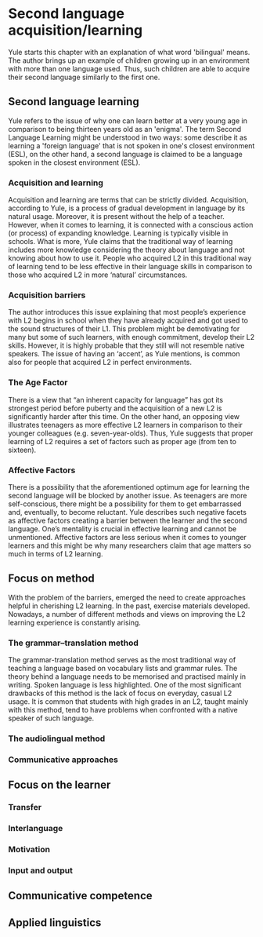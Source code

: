 # Second language acquisition/learning
Yule starts this chapter with an explanation of what word 'bilingual' means. The author brings up an example of children growing up in an environment with more than one language used. Thus, such children are able to acquire their second language similarly to the first one.

## Second language learning
Yule refers to the issue of why one can learn better at a very young age in comparison to being thirteen years old as an 'enigma'. The term Second Language Learning might be understood in two ways: some describe it as learning a 'foreign language' that is not spoken in one's closest environment (ESL), on the other hand, a second language is claimed to be a language spoken in the closest environment (ESL). 
### Acquisition and learning
Acquisition and learning are terms that can be strictly divided. Acquisition, according to Yule, is a process of gradual development in language by its natural usage. Moreover, it is present without the help of a teacher. However, when it comes to learning, it is connected with a conscious action (or process) of expanding knowledge. Learning is typically visible in schools.
What is more, Yule claims that the traditional way of learning includes more knowledge considering the theory about language and not knowing about how to use it. People who acquired L2 in this traditional way of learning tend to be less effective in their language skills in comparison to those who acquired L2 in more ‘natural’ circumstances.
### Acquisition barriers
The author introduces this issue explaining that most people’s experience with L2 begins in school when they have already acquired and got used to the sound structures of their L1. This problem might be demotivating for many but some of such learners, with enough commitment, develop their L2 skills. However, it is highly probable that they still will not resemble native speakers. The issue of having an ‘accent’, as Yule mentions, is common also for people that acquired L2 in perfect environments.
### The Age Factor
There is a view that “an inherent capacity for language” has got its strongest period before puberty and the acquisition of a new L2 is significantly harder after this time. On the other hand, an opposing view illustrates teenagers as more effective L2 learners in comparison to their younger colleagues (e.g. seven-year-olds). Thus, Yule suggests that proper learning of L2 requires a set of factors such as proper age (from ten to sixteen).
### Affective Factors
There is a possibility that the aforementioned optimum age for learning the second language will be blocked by another issue. As teenagers are more self-conscious, there might be a possibility for them to get embarrassed and, eventually, to become reluctant. Yule describes such negative facets as affective factors creating a barrier between the learner and the second language. One’s mentality is crucial in effective learning and cannot be unmentioned. Affective factors are less serious when it comes to younger learners and this might be why many researchers claim that age matters so much in terms of L2 learning.
## Focus on method
With the problem of the barriers, emerged the need to create approaches helpful in cherishing L2 learning. In the past, exercise materials developed. Nowadays, a number of different methods and views on improving the L2 learning experience is constantly arising.
### The grammar–translation method
The grammar-translation method serves as the most traditional way of teaching a language based on vocabulary lists and grammar rules. The theory behind a language needs to be memorised and practised mainly in writing. Spoken language is less highlighted. One of the most significant drawbacks of this method is the lack of focus on everyday, casual L2 usage. It is common that students with high grades in an L2, taught mainly with this method, tend to have problems when confronted with a native speaker of such language. 
### The audiolingual method

### Communicative approaches


## Focus on the learner

### Transfer

### Interlanguage

### Motivation

### Input and output


## Communicative competence


## Applied linguistics